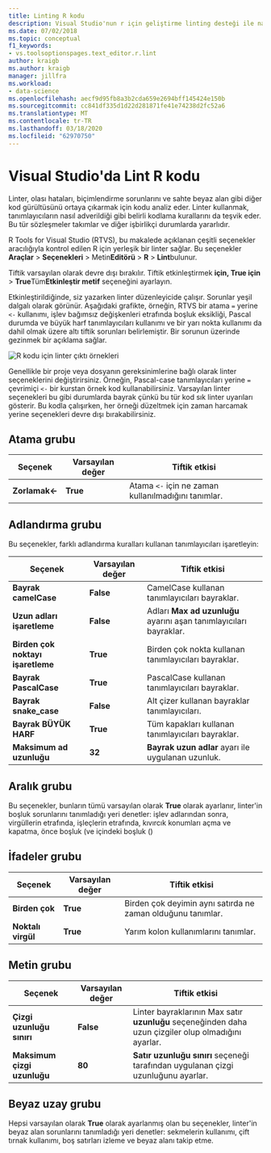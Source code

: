 ```yaml
---
title: Linting R kodu
description: Visual Studio'nun r için geliştirme linting desteği ile nasıl çalışılır, linter seçenekleri de dahil olmak üzere.
ms.date: 07/02/2018
ms.topic: conceptual
f1_keywords:
- vs.toolsoptionspages.text_editor.r.lint
author: kraigb
ms.author: kraigb
manager: jillfra
ms.workload:
- data-science
ms.openlocfilehash: aecf9d95fb8a3b2cda659e2694bff145424e150b
ms.sourcegitcommit: cc841df335d1d22d281871fe41e74238d2fc52a6
ms.translationtype: MT
ms.contentlocale: tr-TR
ms.lasthandoff: 03/18/2020
ms.locfileid: "62970750"
---
```

# <a name="lint-r-code-in-visual-studio"></a>Visual Studio'da Lint R kodu

Linter, olası hataları, biçimlendirme sorunlarını ve sahte beyaz alan gibi diğer kod gürültüsünü ortaya çıkarmak için kodu analiz eder. Linter kullanmak, tanımlayıcıların nasıl adverildiği gibi belirli kodlama kurallarını da teşvik eder. Bu tür sözleşmeler takımlar ve diğer işbirlikçi durumlarda yararlıdır.

R Tools for Visual Studio (RTVS), bu makalede açıklanan çeşitli seçenekler aracılığıyla kontrol edilen R için yerleşik bir linter sağlar. Bu seçenekler **Araçlar** > **Seçenekleri** > Metin**Editörü** > **R** > **Lint**bulunur.

Tiftik varsayılan olarak devre dışı bırakılır. Tiftik etkinleştirmek **için, True için** >  **True**Tüm**Etkinleştir metif** seçeneğini ayarlayın.

Etkinleştirildiğinde, siz yazarken linter düzenleyicide çalışır. Sorunlar yeşil dalgalı olarak görünür. Aşağıdaki grafikte, örneğin, RTVS bir atama `=` yerine `<-` kullanımı, işlev bağımsız değişkenleri etrafında boşluk eksikliği, Pascal durumda ve büyük harf tanımlayıcıları kullanımı ve bir yarı nokta kullanımı da dahil olmak üzere altı tiftik sorunları belirlemiştir. Bir sorunun üzerinde gezinmek bir açıklama sağlar.

![R kodu için linter çıktı örnekleri](media/linting-01.png)

Genellikle bir proje veya dosyanın gereksinimlerine bağlı olarak linter seçeneklerini değiştirirsiniz. Örneğin, Pascal-case tanımlayıcıları yerine `=` çevrimiçi `<-` bir kurstan örnek kod kullanabilirsiniz. Varsayılan linter seçenekleri bu gibi durumlarda bayrak çünkü bu tür kod sık linter uyarıları gösterir. Bu kodla çalışırken, her örneği düzeltmek için zaman harcamak yerine seçenekleri devre dışı bırakabilirsiniz.

## <a name="assignment-group"></a>Atama grubu

| Seçenek | Varsayılan değer | Tiftik etkisi |
| --- | --- | --- |
| **Zorlamak\<-** | **True** | Atama `<-` için ne zaman kullanılmadığını tanımlar. |

## <a name="naming-group"></a>Adlandırma grubu

Bu seçenekler, farklı adlandırma kuralları kullanan tanımlayıcıları işaretleyin:

| Seçenek | Varsayılan değer | Tiftik etkisi |
| --- | --- | --- |
| **Bayrak camelCase** | **False** | CamelCase kullanan tanımlayıcıları bayraklar. |
| **Uzun adları işaretleme** | **False** | Adları **Max ad uzunluğu** ayarını aşan tanımlayıcıları bayraklar. |
| **Birden çok noktayı işaretleme** | **True** | Birden çok nokta kullanan tanımlayıcıları bayraklar. |
| **Bayrak PascalCase** | **True** | PascalCase kullanan tanımlayıcıları bayraklar. |
| **Bayrak snake_case** | **False** | Alt çizer kullanan bayraklar tanımlayıcıları. |
| **Bayrak BÜYÜK HARF** | **True** | Tüm kapakları kullanan tanımlayıcıları bayraklar. |
| **Maksimum ad uzunluğu** | **32** | **Bayrak uzun adlar** ayarı ile uygulanan uzunluk. |

## <a name="spacing-group"></a>Aralık grubu

Bu seçenekler, bunların tümü varsayılan olarak **True** olarak ayarlanır, linter'in boşluk sorunlarını tanımladığı yeri denetler: işlev adlarından sonra, virgüllerin etrafında, işleçlerin etrafında, kıvırcık konumları açma ve kapatma, önce boşluk (ve içindeki boşluk ()

## <a name="statements-group"></a>İfadeler grubu

| Seçenek | Varsayılan değer | Tiftik etkisi |
| --- | --- | --- |
| **Birden çok** | **True** | Birden çok deyimin aynı satırda ne zaman olduğunu tanımlar. |
| **Noktalı virgül** | **True** | Yarım kolon kullanımlarını tanımlar. |

## <a name="text-group"></a>Metin grubu

| Seçenek | Varsayılan değer | Tiftik etkisi |
| --- | --- | --- |
| **Çizgi uzunluğu sınırı** | **False** | Linter bayraklarının Max satır **uzunluğu** seçeneğinden daha uzun çizgiler olup olmadığını ayarlar. |
| **Maksimum çizgi uzunluğu** | **80** | **Satır uzunluğu sınırı** seçeneği tarafından uygulanan çizgi uzunluğunu ayarlar. |

## <a name="whitespace-group"></a>Beyaz uzay grubu

Hepsi varsayılan olarak **True** olarak ayarlanmış olan bu seçenekler, linter'in beyaz alan sorunlarını tanımladığı yeri denetler: sekmelerin kullanımı, çift tırnak kullanımı, boş satırları izleme ve beyaz alanı takip etme.